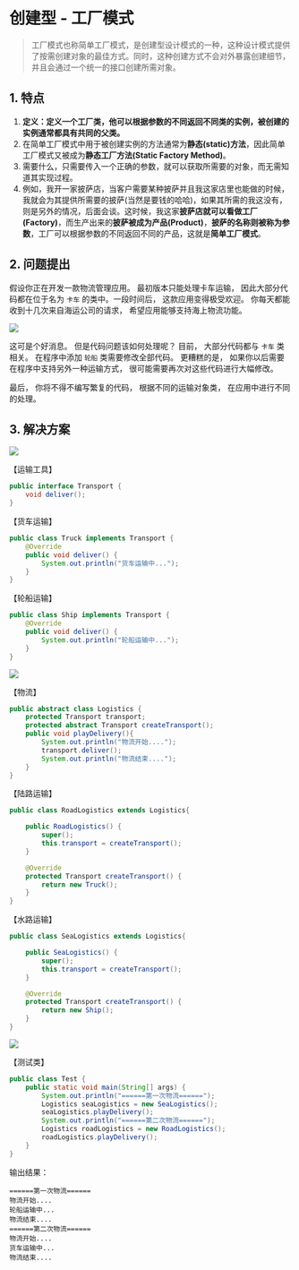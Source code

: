 # 创建型 - 工厂模式

> 工厂模式也称简单工厂模式，是创建型设计模式的一种，这种设计模式提供了按需创建对象的最佳方式。同时，这种创建方式不会对外暴露创建细节，并且会通过一个统一的接口创建所需对象。

## 1. 特点

1. **定义：定义一个工厂类，他可以根据参数的不同返回不同类的实例，被创建的实例通常都具有共同的父类。**
2. 在简单工厂模式中用于被创建实例的方法通常为**静态(static)方法**，因此简单工厂模式又被成为**静态工厂方法(Static Factory Method)**。
3. 需要什么，只需要传入一个正确的参数，就可以获取所需要的对象，而无需知道其实现过程。
4. 例如，我开一家披萨店，当客户需要某种披萨并且我这家店里也能做的时候，我就会为其提供所需要的披萨(当然是要钱的哈哈)，如果其所需的我这没有，则是另外的情况，后面会谈。这时候，我这家**披萨店就可以看做工厂(Factory)**，而生产出来的**披萨被成为产品(Product)**，**披萨的名称则被称为参数**，工厂可以根据参数的不同返回不同的产品，这就是**简单工厂模式**。

## 2. 问题提出

假设你正在开发一款物流管理应用。 最初版本只能处理卡车运输， 因此大部分代码都在位于名为 `卡车` 的类中。一段时间后， 这款应用变得极受欢迎。 你每天都能收到十几次来自海运公司的请求， 希望应用能够支持海上物流功能。

![](/imgs/design-pattern/factory-method-1.png)

这可是个好消息。 但是代码问题该如何处理呢？ 目前， 大部分代码都与 `卡车` 类相关。 在程序中添加 `轮船` 类需要修改全部代码。 更糟糕的是， 如果你以后需要在程序中支持另外一种运输方式， 很可能需要再次对这些代码进行大幅修改。

最后， 你将不得不编写繁复的代码， 根据不同的运输对象类， 在应用中进行不同的处理。

## 3. 解决方案

![](/imgs/design-pattern/factory-method-2.svg)

【运输工具】

```java
public interface Transport {
    void deliver();
}
```

【货车运输】

```java
public class Truck implements Transport {
    @Override
    public void deliver() {
        System.out.println("货车运输中...");
    }
}
```

【轮船运输】

```java
public class Ship implements Transport {
    @Override
    public void deliver() {
        System.out.println("轮船运输中...");
    }
}
```

![](/imgs/design-pattern/factory-method-3.svg)

【物流】

```java
public abstract class Logistics {
    protected Transport transport;
    protected abstract Transport createTransport();
    public void playDelivery(){
        System.out.println("物流开始....");
        transport.deliver();
        System.out.println("物流结束....");
    }
}
```

【陆路运输】

```java
public class RoadLogistics extends Logistics{

    public RoadLogistics() {
        super();
        this.transport = createTransport();
    }

    @Override
    protected Transport createTransport() {
        return new Truck();
    }
}
```

【水路运输】

```java
public class SeaLogistics extends Logistics{

    public SeaLogistics() {
        super();
        this.transport = createTransport();
    }

    @Override
    protected Transport createTransport() {
        return new Ship();
    }
}
```

![](/imgs/design-pattern/factory-method-4.png)

【测试类】

```java
public class Test {
    public static void main(String[] args) {
        System.out.println("======第一次物流======");
        Logistics seaLogistics = new SeaLogistics();
        seaLogistics.playDelivery();
        System.out.println("======第二次物流======");
        Logistics roadLogistics = new RoadLogistics();
        roadLogistics.playDelivery();
    }
}
```

输出结果：

```
======第一次物流======
物流开始....
轮船运输中...
物流结束....
======第二次物流======
物流开始....
货车运输中...
物流结束....
```

